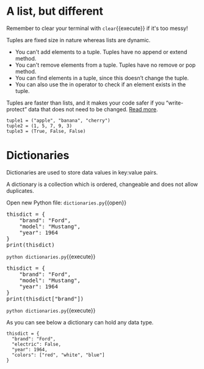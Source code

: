 # A list, but different

Remember to clear your terminal with `clear`{{execute}} if it's too messy!

Tuples are fixed size in nature whereas lists are dynamic.

* You can't add elements to a tuple. Tuples have no append or extend method.
* You can't remove elements from a tuple. Tuples have no remove or pop method.
* You can find elements in a tuple, since this doesn’t change the tuple.
* You can also use the in operator to check if an element exists in the tuple.

Tuples are faster than lists, and it makes your code safer if you “write-protect” data that does not need to be changed. [Read more](https://www.w3schools.com/python/python_tuples.asp).

```
tuple1 = ("apple", "banana", "cherry")
tuple2 = (1, 5, 7, 9, 3)
tuple3 = (True, False, False)
```

# Dictionaries

Dictionaries are used to store data values in key:value pairs.

A dictionary is a collection which is ordered, changeable and does not allow duplicates.

Open new Python file: `dictionaries.py`{{open}}

<pre class="file" data-filename="dictionaries.py" data-target="replace">
thisdict = {
    "brand": "Ford",
    "model": "Mustang",
    "year": 1964
}
print(thisdict)
</pre>

`python dictionaries.py`{{execute}}

<pre class="file" data-filename="dictionaries.py" data-target="replace">
thisdict = {
    "brand": "Ford",
    "model": "Mustang",
    "year": 1964
}
print(thisdict["brand"])
</pre>

`python dictionaries.py`{{execute}}

As you can see below a dictionary can hold any data type.

```
thisdict = {
  "brand": "Ford",
  "electric": False,
  "year": 1964,
  "colors": ["red", "white", "blue"]
}
```